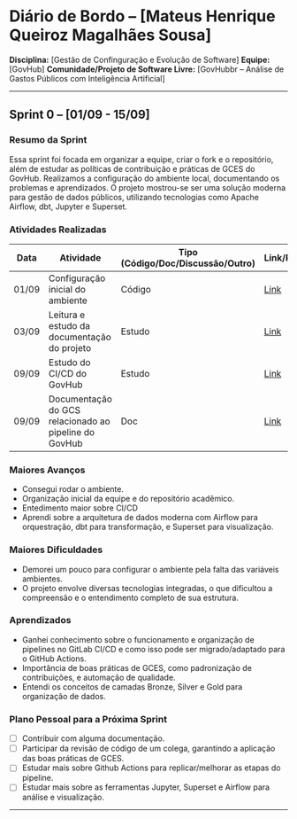 # Diário de Bordo – \[Mateus Henrique Queiroz Magalhães Sousa]

**Disciplina:** \[Gestão de Confinguração e Evolução de Software]
**Equipe:** \[GovHub]
**Comunidade/Projeto de Software Livre:** \[GovHubbr – Análise de Gastos Públicos com Inteligência Artificial]

---
    
## Sprint 0 – \[01/09 - 15/09]

### Resumo da Sprint

Essa sprint foi focada em organizar a equipe, criar o fork e o repositório, além de estudar as políticas de contribuição e práticas de GCES do GovHub. Realizamos a configuração do ambiente local, documentando os problemas e aprendizados. O projeto mostrou-se ser uma solução moderna para gestão de dados públicos, utilizando tecnologias como Apache Airflow, dbt, Jupyter e Superset.

### Atividades Realizadas

| Data  | Atividade                                   | Tipo (Código/Doc/Discussão/Outro) | Link/Referência | Status    |
| ----- | ------------------------------------------- | --------------------------------- | --------------- | --------- |
| 01/09 | Configuração inicial do ambiente            | Código                            | [Link](http://gov-hub.io/documentacao/instalacao/)               | Concluído |
| 03/09 | Leitura e estudo da documentação do projeto | Estudo                            | [Link](http://gov-hub.io/documentacao/instalacao/)    | Concluído |
| 09/09 | Estudo do CI/CD do GovHub     | Estudo                         | [Link](https://gitlab.com/lappis-unb/gest-odadosipea/app-lappis-ipea/-/blob/main/.gitlab-ci.yml?ref_type=heads)   | Concluído |
| 09/09 | Documentação do GCS relacionado ao pipeline do GovHub     | Doc                         | [Link](https://docs.google.com/document/d/1gwo-WKB09nKjJ5ghYFihoAGSMAReoC442PUmTbsKAY0/edit?tab=t.0)   | Concluído |

### Maiores Avanços

* Consegui rodar o ambiente.
* Organização inicial da equipe e do repositório acadêmico.
* Entedimento maior sobre CI/CD
* Aprendi sobre a arquitetura de dados moderna com Airflow para orquestração, dbt para transformação, e Superset para visualização.
### Maiores Dificuldades

* Demorei um pouco para configurar o ambiente pela falta das variáveis ambientes.
* O projeto envolve diversas tecnologias integradas, o que dificultou a compreensão e o entendimento completo de sua estrutura.

### Aprendizados

* Ganhei conhecimento sobre o funcionamento e organização de pipelines no GitLab CI/CD e como isso pode ser migrado/adaptado para o GitHub Actions.
* Importância de boas práticas de GCES, como padronização de contribuições, e automação de qualidade.
* Entendi os conceitos de camadas Bronze, Silver e Gold para organização de dados.

### Plano Pessoal para a Próxima Sprint

* [ ] Contribuir com alguma documentação.
* [ ] Participar da revisão de código de um colega, garantindo a aplicação das boas práticas de GCES.
* [ ] Estudar mais sobre Github Actions para replicar/melhorar as etapas do pipeline.
* [ ] Estudar mais sobre as ferramentas Jupyter, Superset e Airflow para análise e visualização.

---
